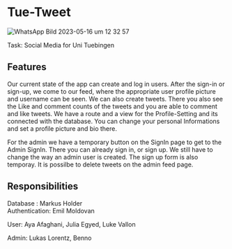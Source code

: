 # Tue-Tweet
![WhatsApp Bild 2023-05-16 um 12 32 57](https://github.com/Emilmoldovan24/Tue-Tweet/assets/116385114/87d7b163-8d3f-4b92-8a0c-942f7de1fd76)

Task: Social Media for Uni Tuebingen 

## Features
Our current state of the app can create and log in users. After the sign-in or sign-up, we come to our feed, where the appropriate user profile picture and username can be seen. We can also create tweets. There you also see the Like and comment counts of the tweets and you are able to comment and like tweets.
We have a route and a view for the Profile-Setting and its connected with the database. You can change your personal Informations and set a profile picture and bio there.

For the admin we have a temporary button on the SignIn page to get to the Admin SignIn. There you can already sign in, or sign up. We still have to change the way an admin user is created. The sign up form is also temporay. 
It is possilbe to delete tweets on the admin feed page.

## Responsibilities

Database : Markus Holder  
Authentication: Emil Moldovan

User: Aya Afaghani, Julia Egyed, Luke Vallon

Admin: Lukas Lorentz, Benno
